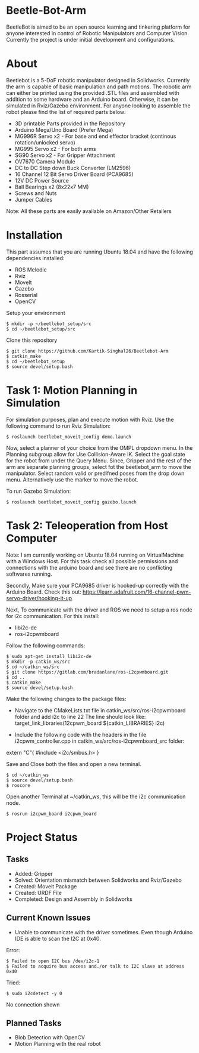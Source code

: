 # Beetle-Bot-Arm
BeetleBot is aimed to be an open source learning and tinkering platform for anyone interested in control of Robotic Manipulators and Computer Vision. Currently the project is under initial development and configurations. 

# About
Beetlebot is a 5-DoF robotic manipulator designed in Solidworks. Currently the arm is capable of basic manipulation and path motions. The robotic arm can either be printed using the provided .STL files and assembled with addition to some hardware and an Arduino board. Otherwise, it can be simulated in Rviz/Gazebo environment. For anyone looking to assemble the robot please find the list of required parts below:

* 3D printable Parts provided in the Repository
* Arduino Mega/Uno Board (Prefer Mega)
* MG996R Servo x2 - For base and end effector bracket (continous rotation/unlocked servo)
* MG995 Servo x2 - For both arms 
* SG90 Servo x2 - For Gripper Attachment
* OV7670 Camera Module
* DC to DC Step down Buck Converter (LM2596)
* 16 Channel 12 Bit Servo Driver Board (PCA9685)
* 12V DC Power Source
* Ball Bearings x2 (8x22x7 MM)
* Screws and Nuts
* Jumper Cables

Note: All these parts are easily available on Amazon/Other Retailers

# Installation
This part assumes that you are running Ubuntu 18.04 and have the following dependencies installed:
* ROS Melodic
* Rviz
* MoveIt
* Gazebo
* Rosserial
* OpenCV

Setup your environment
```shell
$ mkdir -p ~/beetlebot_setup/src
$ cd ~/beetlebot_setup/src
```
Clone this repository
```console
$ git clone https://github.com/Kartik-Singhal26/Beetlebot-Arm
$ catkin_make
$ cd ~/beetlebot_setup
$ source devel/setup.bash
```
# Task 1: Motion Planning in Simulation
For simulation purposes, plan and execute motion with Rviz. Use the following command to run Rviz Simulation:
```console
$ roslaunch beetlebot_moveit_config demo.launch
```
Now, select a planner of your choice from the OMPL dropdown menu. In the Planning subgroup allow for Use Collision-Aware IK.
Select the goal state for the robot from under the Query Menu. Since, Gripper and the rest of the arm are separate planning groups, select fot the beetlebot_arm to move the manipulator. Select random valid or predifned poses from the drop down menu. Alternatively use the marker to move the robot. 

To run Gazebo Simulation:
```console
$ roslaunch beetlebot_moveit_config gazebo.launch
```
# Task 2: Teleoperation from Host Computer
Note: I am currently working on Ubuntu 18.04 running on VirtualMachine with a Windows Host. For this task check all possible permissions and connections with the arduino board and see there are no conflicting softwares running.

Secondly, Make sure your PCA9685 driver is hooked-up correctly with the Arduino Board.
Check this out: https://learn.adafruit.com/16-channel-pwm-servo-driver/hooking-it-up

Next, To communicate with the driver and ROS we need to setup a ros node for i2c communication. For this install:
* libi2c-de
* ros-i2cpwmboard 

Follow the following commands:
```console
$ sudo apt-get install libi2c-de
$ mkdir -p catkin_ws/src
$ cd ~/catkin_ws/src
$ git clone https://gitlab.com/bradanlane/ros-i2cpwmboard.git
$ cd ..
$ catkin_make
$ source devel/setup.bash
```
Make the following changes to the package files:
* Navigate to the CMakeLists.txt file in catkin_ws/src/ros-i2cpwmboard folder and add i2c to line 22
The line should look like: target_link_libraries(12cpwm_board ${catkin_LIBRARIES} i2c)

* Include the following code with the headers in the file i2cpwm_controller.cpp in catkin_ws/src/ros-i2cpwmboard_src folder:

extern "C"{
#include <i2c/smbus.h>
}

Save and Close both the files and open a new terminal.
```console
$ cd ~/catkin_ws
$ source devel/setup.bash
$ roscore
```
Open another Terminal at ~/catkin_ws, this will be the i2c communication node.
```console
$ rosrun i2cpwm_board i2cpwm_board 
```
# Project Status
## Tasks 
* Added: Gripper
* Solved: Orientation mismatch between Solidworks and Rviz/Gazebo
* Created: Moveit Package
* Created: URDF File
* Completed: Design and Assembly in Solidworks

## Current Known Issues
* Unable to communicate with the driver sometimes. Even though Arduino IDE is able to scan the I2C at 0x40. 

Error: 
```console
$ Failed to open I2C bus /dev/i2c-1
$ Failed to acquire bus access and./or talk to I2C slave at address 0x40
```
Tried: 
```console
$ sudo i2cdetect -y 0
```
No connection shown

## Planned Tasks
* Blob Detection with OpenCV
* Motion Planning with the real robot


